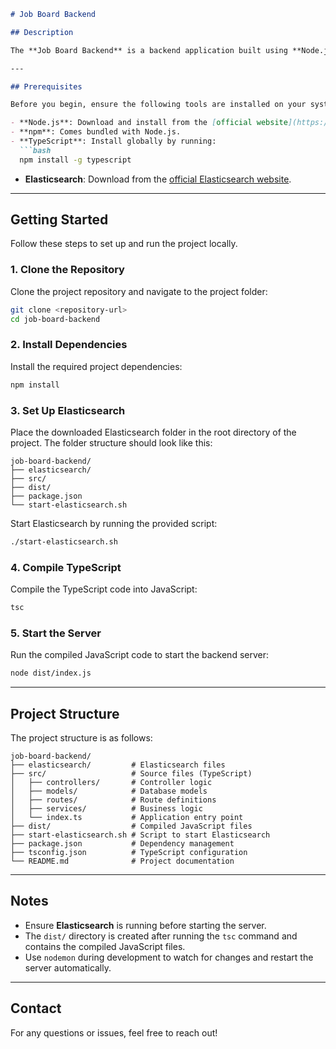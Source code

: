 ```markdown
# Job Board Backend

## Description

The **Job Board Backend** is a backend application built using **Node.js** and **Express.js**, with **TypeScript** for type safety. The application also integrates **Elasticsearch** for robust search functionality. This README provides step-by-step guidance to set up and run the backend on your local development environment.

---

## Prerequisites

Before you begin, ensure the following tools are installed on your system:

- **Node.js**: Download and install from the [official website](https://nodejs.org).
- **npm**: Comes bundled with Node.js.
- **TypeScript**: Install globally by running:
  ```bash
  npm install -g typescript
  ```
- **Elasticsearch**: Download from the [official Elasticsearch website](https://www.elastic.co/downloads/elasticsearch).

---

## Getting Started

Follow these steps to set up and run the project locally.

### 1. Clone the Repository

Clone the project repository and navigate to the project folder:

```bash
git clone <repository-url>
cd job-board-backend
```

### 2. Install Dependencies

Install the required project dependencies:

```bash
npm install
```

### 3. Set Up Elasticsearch

Place the downloaded Elasticsearch folder in the root directory of the project. The folder structure should look like this:

```plaintext
job-board-backend/
├── elasticsearch/
├── src/
├── dist/
├── package.json
└── start-elasticsearch.sh
```

Start Elasticsearch by running the provided script:

```bash
./start-elasticsearch.sh
```

### 4. Compile TypeScript

Compile the TypeScript code into JavaScript:

```bash
tsc
```

### 5. Start the Server

Run the compiled JavaScript code to start the backend server:

```bash
node dist/index.js
```

---

## Project Structure

The project structure is as follows:

```plaintext
job-board-backend/
├── elasticsearch/         # Elasticsearch files
├── src/                   # Source files (TypeScript)
│   ├── controllers/       # Controller logic
│   ├── models/            # Database models
│   ├── routes/            # Route definitions
│   ├── services/          # Business logic
│   └── index.ts           # Application entry point
├── dist/                  # Compiled JavaScript files
├── start-elasticsearch.sh # Script to start Elasticsearch
├── package.json           # Dependency management
├── tsconfig.json          # TypeScript configuration
└── README.md              # Project documentation
```

---

## Notes

- Ensure **Elasticsearch** is running before starting the server.
- The `dist/` directory is created after running the `tsc` command and contains the compiled JavaScript files.
- Use `nodemon` during development to watch for changes and restart the server automatically.

---

## Contact

For any questions or issues, feel free to reach out!
```